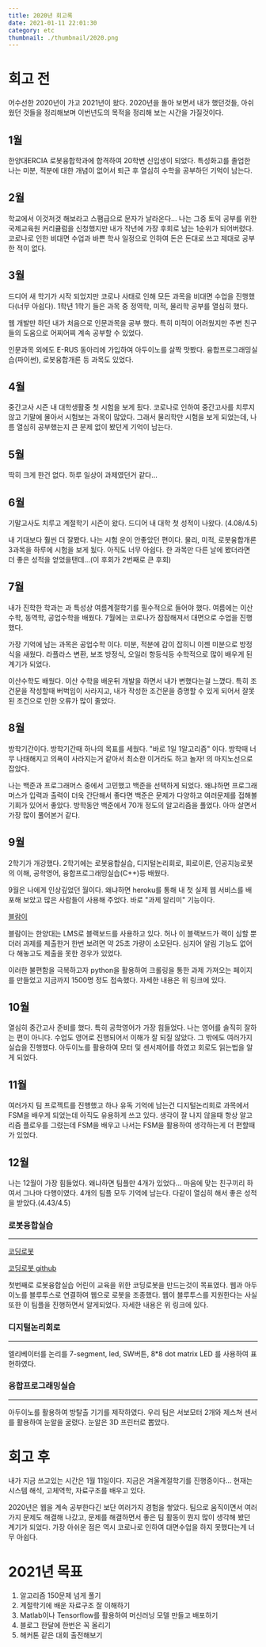 ```yaml
---
title: 2020년 회고록
date: 2021-01-11 22:01:30
category: etc
thumbnail: ./thumbnail/2020.png
---
```


# 회고 전
어수선한 2020년이 가고 2021년이 왔다. 2020년을 돌아 보면서 내가 했던것들, 아쉬웠던 것들을 정리해보며 이번년도의 목적을 정리해 보는 시간을 가질것이다.

## 1월
한양대ERCIA 로봇융합학과에 합격하여 20학변 신입생이 되었다. 특성화고를 졸업한 나는 미분, 적분에 대한 개념이 없어서 퇴근 후 열심히 수학을 공부하던 기억이 남는다.

## 2월
학교에서 이것저것 해보라고 스팸급으로 문자가 날라온다... 나는 그중 토익 공부를 위한 국제교육원 커리큘럼을 신청했지만 내가 작년에 가장 후회로 남는 1순위가 되어버렸다. 코로나로 인한 비대면 수업과 바쁜 학사 일정으로 인하여 돈은 돈대로 쓰고 제대로 공부한 적이 없다.

## 3월
드디어 새 학기가 시작 되었지만 코로나 사태로 인해 모든 과목을 비대면 수업을 진행했다(너무 아쉽다). 1학년 1학기 들은 과목 중 정역학, 미적, 물리학 공부를 열심히 했다.

웹 개발만 하던 내가 처음으로 인문과목을 공부 했다. 특히 미적이 어려웠지만 주변 친구들의 도움으로 어찌어찌 계속 공부할 수 있었다.

인문과목 외에도 E-RUS 동아리에 가입하여 아두이노를 살짝 맛봤다. 융합프로그래밍실습(파이썬), 로봇융합개론 등 과목도 있었다.

## 4월
중간고사 시즌 내 대학생활중 첫 시험을 보게 됬다. 코로나로 인하여 중간고사를 치루지 않고 기말에 몰아서 시험보는 과목이 많았다. 그래서 물리학만 시험을 보게 되었는데, 나름 열심히 공부했는지 큰 문제 없이 봤던게 기억이 남는다.

## 5월
딱히 크게 한건 없다. 하루 일상이 과제였던거 같다...

## 6월
기말고사도 치루고 계절학기 시즌이 왔다. 드디어 내 대학 첫 성적이 나왔다. (4.08/4.5)

내 기대보다 훨씬 더 잘봤다. 나는 시험 운이 안좋았던 편이다. 물리, 미적, 로봇융합개론 3과목을 하루에 시험을 보게 됬다. 아직도 너무 아쉽다. 한 과목만 다른 날에 봤더라면 더 좋은 성적을 얻었을탠데...(이 후회가 2번째로 큰 후회)

## 7월
내가 진학한 학과는 과 특성상 여름계절학기를 필수적으로 들어야 했다. 여름에는 이산수학, 동역학, 공업수학을 배웠다. 7월에는 코로나가 잠잠해져서 대면으로 수업을 진행했다.


가장 기억에 남는 과목은 공업수학 이다. 미분, 적분에 감이 잡히니 이젠 미분으로 방정식을 새웠다. 라플라스 변환, 보조 방정식, 오일러 항등식등 수학적으로 많이 배우게 된 계기가 되었다.

이산수학도 배웠다. 이산 수학을 배운뒤 개발을 하면서 내가 변했다는걸 느꼈다. 특히 조건문을 작성할때 버벅임이 사라지고, 내가 작성한 조건문을 증명할 수 있게 되어서 잘못된 조건으로 인한 오류가 많이 줄었다.

## 8월
방학기간이다. 방학기간때 하나의 목표를 세웠다. "바로 1일 1알고리즘" 이다. 방학때 너무 나태해지고 의욕이 사라지는거 같아서 최소한 이거라도 하고 놀자! 의 마지노선으로 잡았다.

나는 백준과 프로그래머스 중에서 고민했고 백준을 선택하게 되었다. 왜냐하면 프로그래머스가 입력과 출력이 더욱 간단해서 좋다면 백준은 문제가 다양하고 여러문제를 접해볼 기회가 있어서 좋았다.
방학동안 백준에서 70개 정도의 알고리즘을 풀었다. 아마 살면서 가장 많이 풀어본거 같다.

## 9월
2학기가 개강했다. 2학기에는 로봇융합실습, 디지털논리회로, 회로이론, 인공지능로봇의 이해, 공학영어, 융합프로그래밍실습(C++)등 배웠다. 

9월은 나에게 인상깊었던 월이다. 왜냐하면 heroku를 통해 내 첫 실제 웹 서비스를 배포해 보았고 많은 사람들이 사용해 주었다. 바로 "과제 알리미" 기능이다. 

[블람이](https://www.notion.so/ggdww/de3424d1b7b145c09ef9bb41a8705b70)


블람이는 한양대는 LMS로 블랙보드를 사용하고 있다. 허나 이 블랙보드가 랙이 심할 뿐더러 과제를 제출한거 한번 보려면 약 25초 가량이 소모된다. 심지어 알림 기능도 없어 다 해놓고도 제출을 못한 경우가 있었다.

이러한 불편함을 극복하고자 python을 활용하여 크롤링을 통한 과제 가져오는 페이지를 만들었고 지금까지 1500명 정도 접속했다. 자세한 내용은 위 링크에 있다.

## 10월
열심히 중간고사 준비를 했다. 특히 공학영어가 가장 힘들었다. 나는 영어를 솔직히 잘하는 편이 아니다. 수업도 영어로 진행되어서 이해가 잘 되질 않았다. 그 밖에도 여러가지 실습을 진행했다. 아두이노를 활용하여 모터 및 센서제어를 하였고 회로도 읽는법을 알게 되었다.

## 11월
여러가지 팀 프로젝트를 진행했고 하나 유독 기억에 남는건 디지털논리회로 과목에서 FSM을 배우게 되었는데 아직도 유용하게 쓰고 있다. 생각이 잘 나지 않을때 항상 알고리즘 플로우를 그렸는데 FSM을 배우고 나서는 FSM을 활용하여 생각하는게 더 편할때가 있었다.

## 12월
나는 12월이 가장 힘들었다. 왜냐하면 팀플만 4개가 있었다... 마음에 맞는 친구끼리 하여서 그나마 다행이였다. 4개의 팀플 모두 기억에 남는다. 다같이 열심히 해서 좋은 성적을 받았다.(4.43/4.5)


### 로봇융합실습
---
[코딩로봇](https://www.notion.so/ggdww/18dcc46ca088443583cc563a72f0e544)


[코딩로봇 github](https://github.com/dawan0111/coding-robot)


첫번째로 로봇융합실습 어린이 교육을 위한 코딩로봇을 만드는것이 목표였다. 웹과 아두이노를 블루투스로 연결하여 웹으로 로봇을 조종했다. 웹이 블루투스를 지원한다는 사실또한 이 팀플을 진행하면서 알게되었다. 자세한 내용은 위 링크에 있다. 


### 디지털논리회로
---
엘리베이터를 논리를 7-segment, led, SW버튼, 8*8 dot matrix LED 를 사용하여 표현하였다.

### 융합프로그래밍실습
---
아두이노를 활용하여 방탈출 기기를 제작하였다. 우리 팀은 서보모터 2개와 제스쳐 센서를 활용하여 눈알을 굴렸다. 눈알은 3D 프린터로 뽑았다.


# 회고 후
내가 지금 쓰고있는 시간은 1월 11일이다. 지금은 겨울계절학기를 진행중이다... 현재는 시스템 해석, 고체역학, 자료구조를 배우고 있다.

2020년은 웹을 계속 공부한다긴 보단 여러가지 경험을 쌓았다. 팀으로 움직이면서 여러가지 문제도 해결해 나갔고, 문제를 해결하면서 좋은 팀 활동이 뭔지 많이 생각해 봤던 계기가 되었다. 가장 아쉬운 점은 역시 코로나로 인하여 대면수업을 하지 못했다는게 너무 아쉽다.


# 2021년 목표 
1. 알고리즘 150문제 넘게 풀기
2. 계절학기에 배운 자료구조 잘 이해하기
3. Matlab이나 Tensorflow를 활용하여 머신러닝 모델 만들고 배포하기
4. 블로그 한달에 한번은 꼭 올리기
5. 해커톤 같은 대회 출전해보기